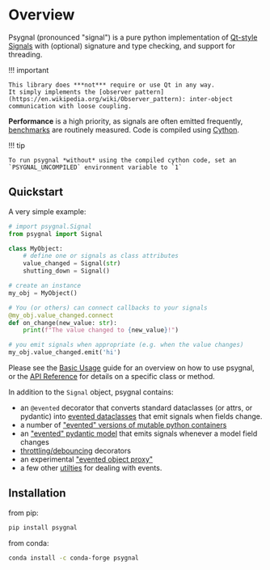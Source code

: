 # Overview

Psygnal (pronounced "signal") is a pure python implementation of
[Qt-style Signals](https://doc.qt.io/qt-5/signalsandslots.html) with
(optional) signature and type checking, and support for threading.

!!! important

    This library does ***not*** require or use Qt in any way.
    It simply implements the [observer pattern](https://en.wikipedia.org/wiki/Observer_pattern): inter-object communication with loose coupling.

**Performance** is a high priority, as signals are often emitted frequently,
[benchmarks](https://www.talleylambert.com/psygnal/) are routinely measured.
Code is compiled using [Cython](https://cython.org/).

!!! tip

    To run psygnal *without* using the compiled cython code, set an
    `PSYGNAL_UNCOMPILED` environment variable to `1`

## Quickstart

A very simple example:

```python
# import psygnal.Signal
from psygnal import Signal

class MyObject:
    # define one or signals as class attributes
    value_changed = Signal(str)
    shutting_down = Signal()

# create an instance
my_obj = MyObject()

# You (or others) can connect callbacks to your signals
@my_obj.value_changed.connect
def on_change(new_value: str):
    print(f"The value changed to {new_value}!")

# you emit signals when appropriate (e.g. when the value changes)
my_obj.value_changed.emit('hi')
```

Please see the [Basic Usage](usage.md) guide for an overview on how to use psygnal,
or the [API Reference](API/index.md) for details on a specific class or method.

In addition to the `Signal` object, psygnal contains:

- an `@evented` decorator that converts standard dataclasses (or attrs, or
  pydantic) into [evented dataclasses](dataclasses.md) that emit signals when
  fields change.
- a number of ["evented" versions of mutable python containers](API/containers.md)
- an ["evented" pydantic model](API/model.md) that emits signals whenever a model field changes
- [throttling/debouncing](API/throttler.md) decorators
- an experimental ["evented object proxy"](API/proxy.md)
- a few other [utilties](API/utilities.md) for dealing with events.

## Installation

from pip:

```sh
pip install psygnal
```

from conda:

```sh
conda install -c conda-forge psygnal
```
